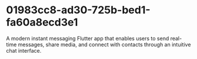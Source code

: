# 01983cc8-ad30-725b-bed1-fa60a8ecd3e1
A modern instant messaging Flutter app that enables users to send real-time messages, share media, and connect with contacts through an intuitive chat interface.
